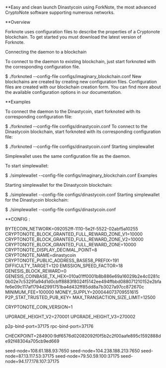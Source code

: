 **Easy and clean launch Dinastycoin using ForkNote, the most advanced CryptoNote software supporting numerous networks.

**Overview

Forknote uses configuration files to describe the properties of a Cryptonote blockchain. To get started you must download the latest version of Forknote.

Connecting the daemon to a blockchain

To connect to the daemon to existing blockchain, just start forknoted with the corresponding configuration file.

$ ./forknoted --config-file configs/imaginary_blockchain.conf
New blockchains are created by creating new configuration files. Configuration files are created with our blockchain creation form. You can find more about the available configuration options in our documentation.

**Examples

To connect the daemon to the Dinastycoin, start forknoted with its corresponding configuration file:

$ ./forknoted --config-file configs/dinastycoin.conf
To connect to the Dinastycoin blockchain, start forknoted with its corresponding configuration file:

$ ./forknoted --config-file configs/dinastycoin.conf
Starting simplewallet

Simplewallet uses the same configuration file as the daemon.

To start simplewallet:

$ ./simplewallet --config-file configs/imaginary_blockchain.conf
Examples

Starting simplewallet for the Dinastycoin blockchain:

$ ./simplewallet --config-file configs/dinastycoin.conf
Starting simplewallet for the Dinastycoin blockchain:

$ ./simplewallet --config-file configs/dinastycoin.conf

**CONFIG : 


BYTECOIN_NETWORK=092052ff-1110-5e2f-5522-02abf5a10255
CRYPTONOTE_BLOCK_GRANTED_FULL_REWARD_ZONE_V1=10000
CRYPTONOTE_BLOCK_GRANTED_FULL_REWARD_ZONE_V2=10000
CRYPTONOTE_BLOCK_GRANTED_FULL_REWARD_ZONE=10000
CRYPTONOTE_DISPLAY_DECIMAL_POINT=8
CRYPTONOTE_NAME=dinastycoin
CRYPTONOTE_PUBLIC_ADDRESS_BASE58_PREFIX=191
DIFFICULTY_TARGET=120
EMISSION_SPEED_FACTOR=18
GENESIS_BLOCK_REWARD=0
GENESIS_COINBASE_TX_HEX=010a01ff0001b8b886e69a16029b2e4c0281c0b02e7c53291a94d1d0cbff8883f8024f5142ee494ffbbd088071210152e2bfafe6e09c117af1794d2991751ba4d432ff85dd8a7b3027a97cc872670c
MINIMUM_FEE=100000
MONEY_SUPPLY=200044073709551615
P2P_STAT_TRUSTED_PUB_KEY=
MAX_TRANSACTION_SIZE_LIMIT=12500

CRYPTONOTE_COIN_VERSION=1

UPGRADE_HEIGHT_V2=270001
UPGRADE_HEIGHT_V3=270002

p2p-bind-port=37175
rpc-bind-port=37176

CHECKPOINT=284900:9df6576d02082092f0f5b2c2f00aafe895c1592888de92f48304a705cb9ed669

seed-node=108.61.188.93:7650
seed-node=104.238.188.213:7650
seed-node=87.13.117.53:37175 
seed-node=79.50.59.100:37175 
seed-node=94.177.178.107:37175

